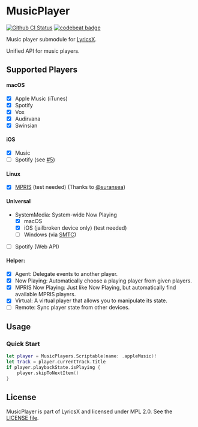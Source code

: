 # MusicPlayer

[![Github CI Status](https://github.com/ddddxxx/MusicPlayer/workflows/CI/badge.svg)](https://github.com/ddddxxx/MusicPlayer/actions)
[![codebeat badge](https://codebeat.co/badges/1e88cb27-5d83-48d0-b50b-ad88593e2b5f)](https://codebeat.co/projects/github-com-ddddxxx-musicplayer-master)

Music player submodule for [LyricsX](https://github.com/ddddxxx/LyricsX).

Unified API for music players.

## Supported Players

#### macOS

- [x] Apple Music (iTunes)
- [x] Spotify
- [x] Vox
- [x] Audirvana
- [x] Swinsian

#### iOS

- [x] Music
- [ ] Spotify (see [#5](https://github.com/ddddxxx/MusicPlayer/issues/5))

#### Linux

- [x] [MPRIS](https://specifications.freedesktop.org/mpris-spec/latest/) (test needed) (Thanks to [@suransea](https://github.com/suransea))

#### Universal

- SystemMedia: System-wide Now Playing
  - [x] macOS
  - [x] iOS (jailbroken device only) (test needed)
  - [ ] Windows (via [SMTC](https://docs.microsoft.com/en-us/uwp/api/windows.media.systemmediatransportcontrols))
- [ ] Spotify (Web API)

#### Helper:

- [x] Agent: Delegate events to another player.
- [x] Now Playing: Automatically choose a playing player from given players.
- [x] MPRIS Now Playing: Just like Now Playing, but automatically find available MPRIS players.
- [x] Virtual: A virtual player that allows you to manipulate its state.
- [ ] Remote: Sync player state from other devices.

## Usage

### Quick Start

```swift
let player = MusicPlayers.Scriptable(name: .appleMusic)!
let track = player.currentTrack.title
if player.playbackState.isPlaying {
    player.skipToNextItem()
}
```

## License

MusicPlayer is part of LyricsX and licensed under MPL 2.0. See the [LICENSE file](LICENSE).
